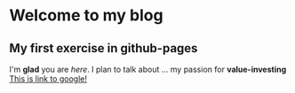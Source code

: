 # Welcome to my blog
## My first exercise in github-pages

I'm **glad** you are *here*. I plan to talk about ...
my passion for **value-investing**
[This is link to google!](http://www.google.com)

